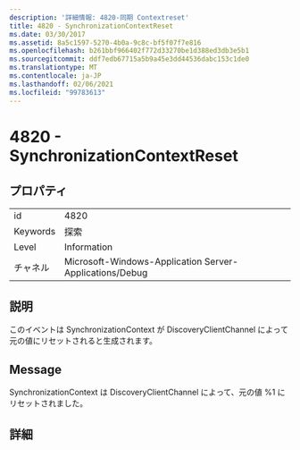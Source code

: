 ```yaml
---
description: '詳細情報: 4820-同期 Contextreset'
title: 4820 - SynchronizationContextReset
ms.date: 03/30/2017
ms.assetid: 8a5c1597-5270-4b0a-9c8c-bf5f07f7e816
ms.openlocfilehash: b261bbf966402f772d33270be1d388ed3db3e5b1
ms.sourcegitcommit: ddf7edb67715a5b9a45e3dd44536dabc153c1de0
ms.translationtype: MT
ms.contentlocale: ja-JP
ms.lasthandoff: 02/06/2021
ms.locfileid: "99783613"
---
```

# <a name="4820---synchronizationcontextreset"></a>4820 - SynchronizationContextReset

## <a name="properties"></a>プロパティ  
  
|||  
|-|-|  
|id|4820|  
|Keywords|探索|  
|Level|Information|  
|チャネル|Microsoft-Windows-Application Server-Applications/Debug|  
  
## <a name="description"></a>説明  

 このイベントは SynchronizationContext が DiscoveryClientChannel によって元の値にリセットされると生成されます。  
  
## <a name="message"></a>Message  

 SynchronizationContext は DiscoveryClientChannel によって、元の値 %1 にリセットされました。  
  
## <a name="details"></a>詳細
